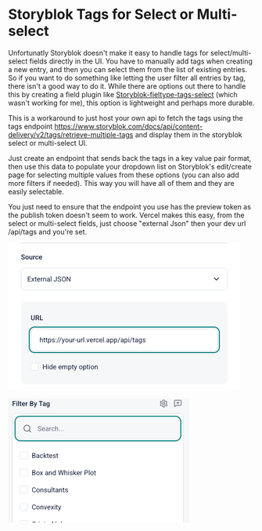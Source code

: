 # Storyblok Tags for Select or Multi-select

Unfortunatly Storyblok doesn't make it easy to handle tags for select/multi-select fields directly in the UI. You have to manually add tags when creating a new entry, and then you can select them from the list of existing entries. So if you want to do something like letting the user filter all entries by tag, there isn't a good way to do it. While there are options out there to handle this by creating a field plugin like [Storyblok-fieltype-tags-select](https://github.com/dohomi/storyblok-fieldtype-tags-select?tab=readme-ov-file) (which wasn't working for me), this option is lightweight and perhaps more durable. 

This is a workaround to just host your own api to fetch the tags using the tags endpoint https://www.storyblok.com/docs/api/content-delivery/v2/tags/retrieve-multiple-tags and display them in the storyblok select or multi-select UI. 


Just create an endpoint that sends back the tags in a key value pair format, then use this data to populate your dropdown list on Storyblok's edit/create page for selecting multiple values from these options (you can also add more filters if needed). This way you will have all of them and they are easily selectable. 

You just need to ensure that the endpoint you use has the preview token as the publish token doesn't seem to work. Vercel makes this easy, from the select or multi-select fields, just choose "external Json" then your dev url /api/tags and you're set. 

![Setup ](./source.png)

![Result ](./result.png)

